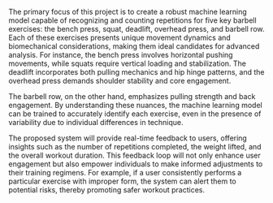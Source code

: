 The primary focus of this project is to create a robust machine learning model capable of recognizing and
counting repetitions for five key barbell exercises: the bench press, squat, deadlift, overhead press, and barbell
row. Each of these exercises presents unique movement dynamics and biomechanical considerations, making
them ideal candidates for advanced analysis. For instance, the bench press involves horizontal pushing
movements, while squats require vertical loading and stabilization. The deadlift incorporates both pulling
mechanics and hip hinge patterns, and the overhead press demands shoulder stability and core engagement. 

The barbell row, on the other hand, emphasizes pulling strength and back engagement. By understanding these
nuances, the machine learning model can be trained to accurately identify each exercise, even in the presence of
variability due to individual differences in technique.

The proposed system will provide real-time feedback to users, offering insights such as the number of repetitions
completed, the weight lifted, and the overall workout duration. This feedback loop will not only enhance user
engagement but also empower individuals to make informed adjustments to their training regimens. For example,
if a user consistently performs a particular exercise with improper form, the system can alert them to potential
risks, thereby promoting safer workout practices.
